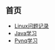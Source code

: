 ## 首页
* [Linux问题记录](https://github.com/xyfancy/tips/wiki)
* [Java学习](https://github.com/xyfancy/Java/wiki)
* [Pynq学习](https://github.com/xyfancy/PynqLearning/wiki)
